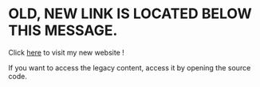 # OLD, NEW LINK IS LOCATED BELOW THIS MESSAGE.

Click [here](https://anokidev.netlify.app) to visit my new website !

If you want to access the legacy content, access it by opening the source code.
